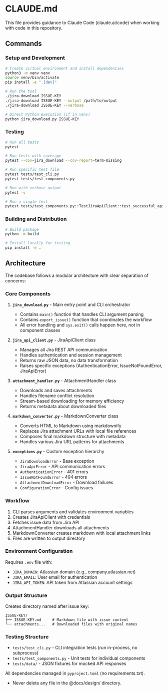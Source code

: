 # CLAUDE.md

This file provides guidance to Claude Code (claude.ai/code) when working with code in this repository.

## Commands

### Setup and Development
```bash
# Create virtual environment and install dependencies
python3 -m venv venv
source venv/bin/activate
pip install -e ".[dev]"

# Run the tool
./jira-download ISSUE-KEY
./jira-download ISSUE-KEY --output /path/to/output
./jira-download ISSUE-KEY --verbose

# Direct Python execution (if in venv)
python jira_download.py ISSUE-KEY
```

### Testing
```bash
# Run all tests
pytest

# Run tests with coverage
pytest --cov=jira_download --cov-report=term-missing

# Run specific test file
pytest tests/test_cli.py
pytest tests/test_components.py

# Run with verbose output
pytest -v

# Run a single test
pytest tests/test_components.py::TestJiraApiClient::test_successful_api_call
```

### Building and Distribution
```bash
# Build package
python -m build

# Install locally for testing
pip install -e .
```

## Architecture

The codebase follows a modular architecture with clear separation of concerns:

### Core Components

1. **`jira_download.py`** - Main entry point and CLI orchestrator
   - Contains `main()` function that handles CLI argument parsing
   - Contains `export_issue()` function that coordinates the workflow
   - All error handling and `sys.exit()` calls happen here, not in component classes

2. **`jira_api_client.py`** - JiraApiClient class
   - Manages all Jira REST API communication
   - Handles authentication and session management
   - Returns raw JSON data, no data transformation
   - Raises specific exceptions (AuthenticationError, IssueNotFoundError, JiraApiError)

3. **`attachment_handler.py`** - AttachmentHandler class
   - Downloads and saves attachments
   - Handles filename conflict resolution
   - Stream-based downloading for memory efficiency
   - Returns metadata about downloaded files

4. **`markdown_converter.py`** - MarkdownConverter class
   - Converts HTML to Markdown using markdownify
   - Replaces Jira attachment URLs with local file references
   - Composes final markdown structure with metadata
   - Handles various Jira URL patterns for attachments

5. **`exceptions.py`** - Custom exception hierarchy
   - `JiraDownloadError` - Base exception
   - `JiraApiError` - API communication errors
   - `AuthenticationError` - 401 errors
   - `IssueNotFoundError` - 404 errors
   - `AttachmentDownloadError` - Download failures
   - `ConfigurationError` - Config issues

### Workflow

1. CLI parses arguments and validates environment variables
2. Creates JiraApiClient with credentials
3. Fetches issue data from Jira API
4. AttachmentHandler downloads all attachments
5. MarkdownConverter creates markdown with local attachment links
6. Files are written to output directory

### Environment Configuration

Requires `.env` file with:
- `JIRA_DOMAIN`: Atlassian domain (e.g., company.atlassian.net)
- `JIRA_EMAIL`: User email for authentication
- `JIRA_API_TOKEN`: API token from Atlassian account settings

### Output Structure

Creates directory named after issue key:
```
ISSUE-KEY/
├── ISSUE-KEY.md     # Markdown file with issue content
└── attachments...   # Downloaded files with original names
```

### Testing Structure

- `tests/test_cli.py` - CLI integration tests (run in-process, no subprocess)
- `tests/test_components.py` - Unit tests for individual components
- `tests/data/` - JSON fixtures for mocked API responses

All dependencies managed in `pyproject.toml` (no requirements.txt).
- Never delete any file in the @docs/design/ directory.